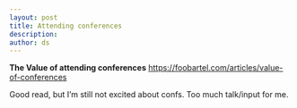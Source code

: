 ```yaml
---
layout: post
title: Attending conferences
description:
author: ds
---
```


__The Value of attending conferences__
https://foobartel.com/articles/value-of-conferences

Good read, but I’m still not excited about confs. Too much talk/input for me.
